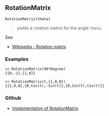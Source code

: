 ## RotationMatrix

```
RotationMatrix(theta)
```

> yields a rotation matrix for the angle `theta`.

See
* [Wikipedia - Rotation matrix](https://en.wikipedia.org/wiki/Rotation_matrix)

### Examples

```
>> RotationMatrix(90*Degree)
{{0,-1},{1,0}}

>> RotationMatrix(t,{1,0,0})
{{1,0,0},{0,Cos(t),-Sin(t)},{0,Sin(t),Cos(t)}}
```

### Github

* [Implementation of RotationMatrix](https://github.com/axkr/symja_android_library/blob/master/symja_android_library/matheclipse-core/src/main/java/org/matheclipse/core/builtin/VectorAnalysisFunctions.java#L157) 
